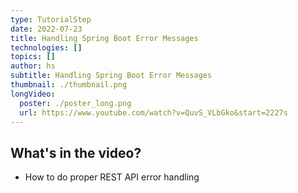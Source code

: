 ```yaml
---
type: TutorialStep
date: 2022-07-23
title: Handling Spring Boot Error Messages
technologies: []
topics: []
author: hs
subtitle: Handling Spring Boot Error Messages
thumbnail: ./thumbnail.png
longVideo:
  poster: ./poster_long.png
  url: https://www.youtube.com/watch?v=QuvS_VLbGko&start=2227s
---
```


## What's in the video?

* How to do proper REST API error handling
